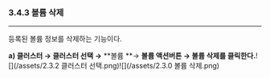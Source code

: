 ### 3.4.3 볼륨 삭제

---

등록된 볼륨 정보를 삭제하는 기능이다.

**a\) 클러스터 **→** 클러스터 선택 →** **볼륨 **→ **볼륨 액션버튼 → 볼륨 삭제를 클릭한다.**![](/assets/2.3.2 클러스터 선택.png)![](/assets/2.3.0 볼륨 삭제.png)

